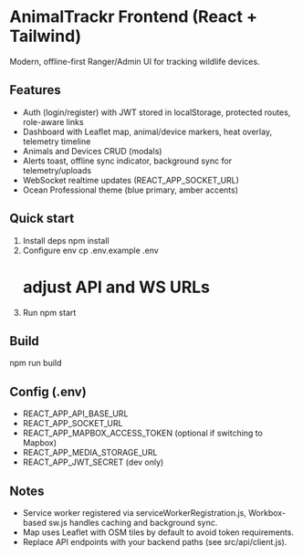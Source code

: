# AnimalTrackr Frontend (React + Tailwind)

Modern, offline-first Ranger/Admin UI for tracking wildlife devices.

## Features
- Auth (login/register) with JWT stored in localStorage, protected routes, role-aware links
- Dashboard with Leaflet map, animal/device markers, heat overlay, telemetry timeline
- Animals and Devices CRUD (modals)
- Alerts toast, offline sync indicator, background sync for telemetry/uploads
- WebSocket realtime updates (REACT_APP_SOCKET_URL)
- Ocean Professional theme (blue primary, amber accents)

## Quick start
1) Install deps
   npm install
2) Configure env
   cp .env.example .env
   # adjust API and WS URLs
3) Run
   npm start

## Build
npm run build

## Config (.env)
- REACT_APP_API_BASE_URL
- REACT_APP_SOCKET_URL
- REACT_APP_MAPBOX_ACCESS_TOKEN (optional if switching to Mapbox)
- REACT_APP_MEDIA_STORAGE_URL
- REACT_APP_JWT_SECRET (dev only)

## Notes
- Service worker registered via serviceWorkerRegistration.js, Workbox-based sw.js handles caching and background sync.
- Map uses Leaflet with OSM tiles by default to avoid token requirements.
- Replace API endpoints with your backend paths (see src/api/client.js).
